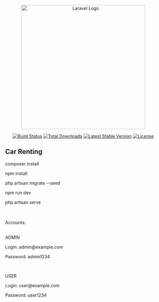 <p align="center"><a href="https://laravel.com" target="_blank"><img src="https://raw.githubusercontent.com/laravel/art/master/logo-lockup/5%20SVG/2%20CMYK/1%20Full%20Color/laravel-logolockup-cmyk-red.svg" width="400" alt="Laravel Logo"></a></p>

<p align="center">
<a href="https://travis-ci.org/laravel/framework"><img src="https://travis-ci.org/laravel/framework.svg" alt="Build Status"></a>
<a href="https://packagist.org/packages/laravel/framework"><img src="https://img.shields.io/packagist/dt/laravel/framework" alt="Total Downloads"></a>
<a href="https://packagist.org/packages/laravel/framework"><img src="https://img.shields.io/packagist/v/laravel/framework" alt="Latest Stable Version"></a>
<a href="https://packagist.org/packages/laravel/framework"><img src="https://img.shields.io/packagist/l/laravel/framework" alt="License"></a>
</p>

## Car Renting

<p>composer install</p>
<p>npm install</p>
<p>php artisan migrate --seed</p>
<p>npm run dev</p>
<p>php artisan serve</p>
<br>
<br>
<div>Accounts:</div>
<br>
<p>ADMIN</p>
<p>Login: admin@example.com</p>
<p>Password: admin1234</p>
<br>
<p>USER</p>
<p>Login: user@example.com</p>
<p>Password: user1234</p>
